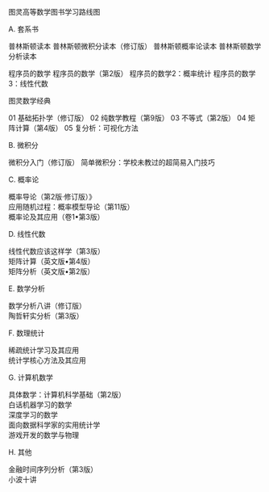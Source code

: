 图灵高等数学图书学习路线图

A. 套系书

普林斯顿读本
  普林斯顿微积分读本（修订版）
  普林斯顿概率论读本
  普林斯顿数学分析读本

程序员的数学
  程序员的数学（第2版）
  程序员的数学2：概率统计
  程序员的数学3：线性代数

图灵数学经典

01 基础拓扑学（修订版）
02 纯数学教程（第9版）
03 不等式（第2版）
04 矩阵计算（第4版）
05 复分析：可视化方法

B. 微积分

微积分入门（修订版）
简单微积分：学校未教过的超简易入门技巧

C. 概率论  

概率导论（第2版·修订版）》  
应用随机过程：概率模型导论（第11版）  
概率论及其应用（卷1•第3版）  

D. 线性代数  

线性代数应该这样学（第3版）  
矩阵计算（英文版•第4版）  
矩阵分析（英文版•第2版）  

E. 数学分析  

数学分析八讲（修订版）  
陶哲轩实分析（第3版）  

F. 数理统计  

稀疏统计学习及其应用  
统计学核心方法及其应用  

G. 计算机数学  

具体数学：计算机科学基础（第2版）  
白话机器学习的数学  
深度学习的数学  
面向数据科学家的实用统计学  
游戏开发的数学与物理  

H. 其他  

金融时间序列分析（第3版）  
小波十讲  
